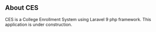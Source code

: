 

## About CES

CES is a College Enrollment System using Laravel 9 php framework.
This application is under construction.